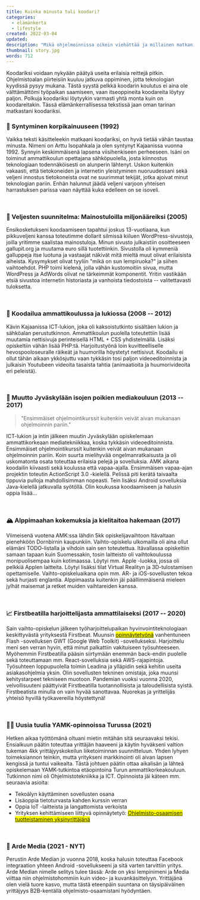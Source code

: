 ```yaml
---
title: Kuinka minusta tuli koodari?
categories:
  - elämänkerta
  - lifestyle
created: 2022-03-04
updated:
description: "Mikä ohjelmoinnissa oikein viehättää ja millainen matkani koodarina on ollut pikkupojasta aina tähän päivään asti. Tämä lyhyt elämänkerta sisältää kurkistuksen ensimmäisiin nettisivuihini, koodarin opintoihini sekä työpaikkoihin."
thumbnail: story.jpg
words: 712
---
```


Koodariksi voidaan nykyään päätyä useita erilaisia reittejä pitkin. Ohjelmistoalan piirteisiin kuuluu jatkuva oppiminen, jotta teknologian kyydissä pysyy mukana. Tästä syystä pelkkä koodarin koulutus ei aina ole välttämättömi työpaikan saamiseen, vaan itseoppineita koodareita löytyy paljon. Polkuja koodariksi löytyykin varmasti yhtä monta kuin on koodareitakin. Tässä elämänkerrallisessa tekstissä jaan oman tarinan matkastani koodariksi.
<br/>

### 👶 Syntyminen korpikainuuseen (1992)
Vaikka teksti käsitteleekin matkaani koodariksi, on hyvä tietää vähän taustaa minusta. Nimeni on Arttu Isopahkala ja olen syntynyt Kajaanissa vuonna 1992. Synnyin keskimmäisenä lapsena viisihenkiseen perheeseen. Isäni on toiminut ammattikoulun opettajana sähköpuolella, josta kiinnostus teknologiaan todennäköisesti on alunperin lähtenyt. Uskon kuitenkin vakaasti, että tietokoneiden ja internetin yleistyminen nuoruudessani sekä veljeni innostus tietokoneista ovat ne suurimmat tekijät, jotka ajoivat minut teknologian pariin. Enhän halunnut jäädä veljeni varjoon yhteisen harrastuksen parissa vaan näyttää kuka edelleen on se isoveli.

<br/>

### 🤑 Veljesten suunnitelma: Mainostuloilla miljonääreiksi (2005)
Ensikosketukseni koodaamiseen tapahtui joskus 13-vuotiaana, kun pikkuveljeni kanssa toteutimme dollarit silmissä kiiluen WordPress-sivustoja, joilla yritimme saalistaa mainostuloja. Minun sivusto julkaistiin osoitteeseen gallupit.org ja muutama euro sillä tuotettiinkin. Sivustolla oli kymmeniä galluppeja itse luotuna ja vastaajat näkivät mitä mieltä muut olivat erilaisista aiheista. Kysymykset olivat tyyliin "mikä on sun lempiruoka?" ja siihen vaihtoehdot. PHP toimi kielenä, jolla vähän kustomoitiin sivua, mutta WordPress ja AdWords olivat ne tärkeimmät komponentit. Yritin vastikään etsiä sivustoa internetin historiasta ja vanhoista tiedostoista -- valitettavasti tuloksetta.

<br/>

### 🏫 Koodailua ammattikoulussa ja lukiossa (2008 -- 2012)
Kävin Kajaanissa ICT-lukion, joka oli kaksoistutkinto sisältäen lukion ja sähköalan perustutkinnon. Ammattikoulun puolella toteutettiin lisää muutamia nettisivuja perinteisellä HTML + CSS yhdistelmällä. Lisäksi opiskeltiin vähän lisää PHP:tä. Harjoitustyönä loin kuvitteelliselle hevospooloseuralle räikeät ja huumorilla höystetyt nettisivut. Koodailu ei ollut tähän aikaan ykkösjuttu vaan tykkäsin tosi paljon videoeditoinnista ja julkaisin Youtubeen videoita tasaista tahtia (animaatioita ja huumorivideoita eri peleistä).

<br/>

### 🚛 Muutto Jyväskylään isojen poikien mediakouluun (2013 -- 2017)

> "Ensimmäiset ohjelmointikurssit kuitenkin veivät aivan mukanaan ohjelmoinnin pariin."
>

ICT-lukion ja intin jälkeen muutin Jyväskylään opiskelemaan ammattikorkeaan mediatekniikkaa, koska tykkäsin videoeditoinnista. Ensimmäiset ohjelmointikurssit kuitenkin veivät aivan mukanaan ohjelmoinnin pariin. Koin suurta mielihyvää ongelmanratkaisusta ja oli uskomatonta osata toteuttaa erilaisia pelejä ja sovelluksia. AMK aikana koodailin kiivaasti sekä koulussa että vapaa-ajalla. Ensimmäisen vapaa-ajan projektin toteutin ActionScript 3.0 -kielellä. Pelissä piti kerätä taivaalta tippuvia pulloja mahdollisimman nopeasti. Tein lisäksi Android sovelluksia Java-kielellä jatkuvalla syötöllä. Olin koukussa koodaamiseen ja halusin oppia lisää...

<br/>

### 🏔️ Alppimaahan kokemuksia ja kielitaitoa hakemaan (2017)
Viimeisenä vuotena AMK:ssa lähdin 5kk opiskelijavaihtoon Itävaltaan pienehköön Dornbirnin kaupunkiin. Vaihto-opiskelu ulkomailla oli aina ollut elämäni TODO-listalla ja vihdoin sain sen toteutettua. Itävallassa opiskeltiin samaan tapaan kuin Suomessakin, tosin laitteisto oli vaihtokoulussa monipuolisempaa kuin kotimaassa. Löytyi mm. Apple -luokka, jossa oli pelkkiä Applen laitteita. Löytyi lisäksi tilat Virtual Realityn ja 3D-tulostamisen opettamiselle. Vaihto-opiskeluaikana opin mm. AR- ja iOS-sovellusten tekoa sekä hurjasti englantia. Alppimaasta kuitenkin jäi päällimmäisenä mieleen jylhät maisemat ja retket muiden vaihtareiden kanssa.

<br/>

### 📈 Firstbeatilla harjoittelijasta ammattilaiseksi (2017 -- 2020)
Sain vaihto-opiskelun jälkeen työharjoittelupaikan hyvinvointiteknologiaan keskittyvästä yrityksestä Firstbeat. 
Muunsin <mark>[opinnäytetyönä](https://urn.fi/URN:NBN:fi:amk-201705026047)</mark> vanhentuneen Flash -sovelluksen GWT (Google Web Toolkit) -sovellukseksi. Harjoittelu meni sen verran hyvin, että minut palkattiin vakituiseen työsuhteeseen. Myöhemmin Firstbeatilla pääsin siirtymään enemmän back-endin puolelle sekä toteuttamaan mm. React-sovelluksia sekä AWS-rajapintoja. Työsuhteen loppupuolella toimin Leadina ja ylläpidin sekä kehitin useita asiakasohjelmia yksin. Olin sovellusten tekninen omistaja, joka muunsi kehitystarpeet tekniseen muotoon. Pandemian vuoksi vuonna 2020, velvollisuuteni päättyivät Firstbeatilla tuotannollisista ja taloudellisista syistä. Firstbeatista minulla on vain hyvää sanottavaa. Nuorekas ja yrittelijäs yhteisö hyvillä työkavereilla höystettynä! 

<br/>

### 🧑‍🎓 Uusia tuulia YAMK-opinnoissa Turussa (2021) 
Hetken aikaa työttömänä oltuani mietin mitähän sitä seuraavaksi tekisi. Ensialkuun päätin toteuttaa yrittäjän haaveeni ja käytin hyväkseni valtion tukeman 4kk yrittäjyyskokeilun liiketoiminnan suunnitteluun. Yhden lyhyen toimeksiannon teinkin, mutta yritykseni markkinointi oli aivan lapsen kengissä ja tuntui vaikealta. Tästä johtuen päätin ottaa aikalisän ja lähteä opiskelemaan YAMK-tutkintoa etäopintoina Turun ammattikorkeakouluun. Tutkinnon nimi oli Ohjelmistotekniikka ja ICT. Opinnoista jäi käteen mm. seuraavia asioita: 

- Tekoälyn käyttäminen sovellusten osana
- Lisäoppia tietoturvasta kahden kurssin verran
- Oppia IoT -laitteista ja langattomista verkoista
- Yrityksen kehittämiseen liittyvä opinnäytetyö: <mark>[Ohjelmisto-osaamisen tuotteistaminen yksinyrittäjänä](https://urn.fi/URN:NBN:fi:amk-2021121425741)</mark>
  
<br/>

### 💯 Arde Media (2021 - NYT)
Perustin Arde Median jo vuonna 2018, koska halusin toteuttaa Facebook integraation yhteen Android -sovellukseeni ja sitä varten tarvittiin yritys. Arde Median nimelle selitys tulee tässä: Arde on yksi lempinimeni ja Media viittaa niin ohjelmistohommiin kuin video- ja kuvankäsittelyyn. Yrittäjänä olen vielä tuore kasvo, mutta tästä eteenpäin suuntana on täysipäiväinen yrittäjyys B2B-kentällä ohjelmisto-osaamistani hyödyntäen.
<br/>
